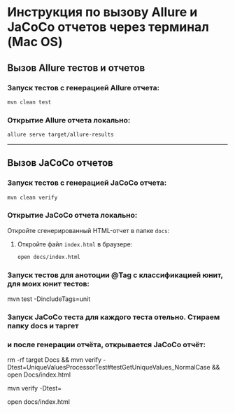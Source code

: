 # Инструкция по вызову Allure и JaCoCo отчетов через терминал (Mac OS)

## Вызов Allure тестов и отчетов

### Запуск тестов с генерацией Allure отчета:
```bash
mvn clean test
```

### Открытие Allure отчета локально:
```bash
allure serve target/allure-results
```

---

## Вызов JaCoCo отчетов

### Запуск тестов с генерацией JaCoCo отчета:
```bash
mvn clean verify
```

### Открытие JaCoCo отчета локально:
Откройте сгенерированный HTML-отчет в папке `docs`:

1. Откройте файл `index.html` в браузере:
   ```bash
   open docs/index.html
   ```

### Запуск тестов для анотоции @Tag с классификацией юнит, для моих юнит тестов:
mvn test -DincludeTags=unit  

### Запуск JaCoCo теста для каждого теста отельно. Стираем папку docs и таргет
### и после генерации отчёта, открывается JaCoCo отчёт:
rm -rf target Docs && mvn verify -Dtest=UniqueValuesProcessorTest#testGetUniqueValues_NormalCase && open Docs/index.html





mvn verify -Dtest=

open docs/index.html